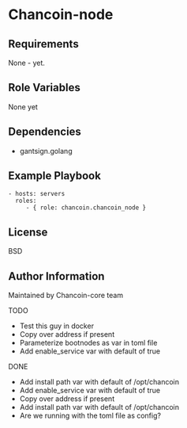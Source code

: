 Chancoin-node
=========



Requirements
------------

None - yet.

Role Variables
--------------

None yet

Dependencies
------------
* gantsign.golang

Example Playbook
----------------

    - hosts: servers
      roles:
         - { role: chancoin.chancoin_node }

License
-------

BSD

Author Information
------------------

Maintained by Chancoin-core team


TODO
* Test this guy in docker
* Copy over address if present
* Parameterize bootnodes as var in toml file
* Add enable_service var with default of true

DONE
* Add install path var with default of /opt/chancoin
* Add enable_service var with default of true
* Copy over address if present
* Add install path var with default of /opt/chancoin
* Are we running with the toml file as config?
